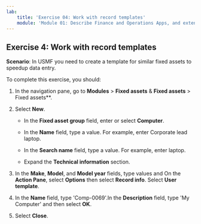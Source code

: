 ```yaml
---
lab:
    title: 'Exercise 04: Work with record templates'
    module: 'Module 01: Describe Finance and Operations Apps, and extend apps by using Microsoft Power Platform technologies'
---
```

## Exercise 4: Work with record templates

**Scenario**: In USMF you need to create a template for similar fixed assets to speedup data entry.

To complete this exercise, you should:

1. In the navigation pane, go to **Modules** > **Fixed assets** & **Fixed assets** > Fixed assets**.

2. Select **New**.

    - In the **Fixed asset group** field, enter or select **Computer**.

	- In the **Name** field, type a value. For example, enter Corporate lead laptop.

	- In the **Search name** field, type a value. For example, enter laptop.

	- Expand the **Technical information** section.

3. In the **Make**, **Model**, and **Model year** fields, type values and On the **Action Pane**, select **Options** then select **Record info**. Select **User template**.


4. In the **Name** field, type 'Comp-0069'.In the **Description** field, type 'My Computer' and then select **OK**.

5. Select **Close**.
